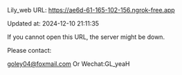 Lily_web URL: https://ae6d-61-165-102-156.ngrok-free.app

Updated at: 2024-12-10 21:11:35

If you cannot open this URL, the server might be down.

Please contact: 

goley04@foxmail.com Or Wechat:GL_yeaH